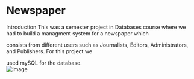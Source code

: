 # Newspaper 
Introduction
This was a semester project in Databases course where we had to build a managment system for a newspaper which

consists from different users such as Journalists, Editors, Administrators, and Publishers. For this project we

used  mySQL for the database.  
![image](https://user-images.githubusercontent.com/100094026/158456319-f3562369-caba-4e04-8ac8-1a045d81e607.png)


